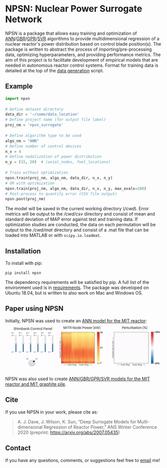 # NPSN: Nuclear Power Surrogate Network

NPSN is a package that allows easy training and optimization of [ANN](https://github.com/tensorflow/tensorflow)/[GBR](https://scikit-learn.org/stable/modules/generated/sklearn.ensemble.GradientBoostingRegressor.html)/[GPR](https://github.com/GPflow/GPflow)/[SVR](https://scikit-learn.org/stable/modules/generated/sklearn.svm.NuSVR.html#sklearn.svm.NuSVR) algorithms to provide multidimensional regression of a nuclear reactor's power distribution based on control blade position(s).
The package is written to abstract the process of importing/pre-processing data, optimizing hyperparameters, and providing performance metrics.
The aim of this project is to facilitate development of empirical models that are needed in autonomous reactor control systems.
Format for training data is detailed at the top of the [data generation](npsn/dg.py) script.

## Example
```python
import npsn

# Define dataset directory
data_dir = '~/some/data_location'
# Define project name (for output file label)
proj_nm = 'npsn_surrogate'

# Define algorithm type to be used
algo_nm = "ANN"
# Define number of control devices
n_x = 4
# Define nodalization of power distribution
n_y = (15, 20)  # (axial_nodes, fuel_locations)

# Train without optimization
npsn.train(proj_nm, algo_nm, data_dir, n_x, n_y)
# OR with optimization
npsn.train(proj_nm, algo_nm, data_dir, n_x, n_y, max_evals=100)
# Post-process to quantify error (CSV file output)
npsn.post(proj_nm)
```

The model will be saved in the current working directory (_/cwd_).
Error metrics will be output to the _/cwd/csv_ directory and consist of mean and standard deviation of MAP error against test and training data.
If optimization studies are conducted, the data on each permutation will be output to the _/cwd/mat_ directory and consist of a .mat file that can be loaded into MATLAB or with `scipy.io.loadmat`.

## Installation

To install with pip:
```
pip install npsn
```
The dependency requirements will be satisfied by pip. A full list of the environment used is in [requirements](requirements.txt). 
The package was developed on Ubuntu 18.04, but is written to also work on Mac and Windows OS.

## Paper using NPSN

Initially, NPSN was used to create an [ANN model for the MIT reactor](https://arxiv.org/abs/2007.05435):
![](assets/mitr-surrogate.gif)

NPSN was also used to create [ANN/GBR/GPR/SVR models for the MIT reactor and MIT graphite pile](https://arxiv.org/abs/2105.14645).

## Cite 

If you use NPSN in your work, please cite as:
> A. J. Dave, J. Wilson, K. Sun, “Deep Surrogate Models for Multi-dimensional Regression of Reactor Power,” ANS Winter Conference 2020 (preprint: https://arxiv.org/abs/2007.05435) 

## Contact
If you have any questions, comments, or suggestions feel free to [email](mailto:akshayjd@mit.edu) me!
